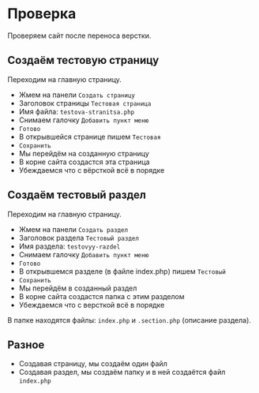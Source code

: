 # Проверка
Проверяем сайт после переноса верстки.

## Создаём тестовую страницу
Переходим на главную страницу.

- Жмем на панели `Создать страницу`
- Заголовок страницы `Тестовая страница`
- Имя файла: `testova-stranitsa.php`
- Снимаем галочку `Добавить пункт меню`
- `Готово`
- В открывшейся странице пишем `Тестовая`
- `Сохранить`
- Мы перейдём на созданную страницу
- В корне сайта создастся эта страница
- Убеждаемся что с вёрсткой всё в порядке

## Создаём тестовый раздел
Переходим на главную страницу.

- Жмем на панели `Создать раздел`
- Заголовок раздела `Тестовый раздел`
- Имя раздела: `testovyy-razdel`
- Снимаем галочку `Добавить пункт меню`
- `Готово`
- В открывшемся разделе (в файле index.php) пишем `Тестовый`
- `Сохранить`
- Мы перейдём в созданный раздел
- В корне сайта создастся папка с этим разделом
- Убеждаемся что с версткой всё в порядке

В папке находятся файлы: `index.php` и `.section.php` (описание раздела).

## Разное
- Создавая страницу, мы создаём один файл
- Создавая раздел, мы создаём папку и в ней создаётся файл `index.php`
